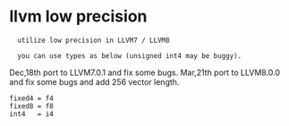 # llvm low precision
```
  utilize low precision in LLVM7 / LLVM8

  you can use types as below (unsigned int4 may be buggy).
```

Dec,18th port to LLVM7.0.1 and fix some bugs.
Mar,21th port to LLVM8.0.0 and fix some bugs and add 256 vector length.

`fixed4 = f4`  
`fixed8 = f8`  
`int4   = i4`  
